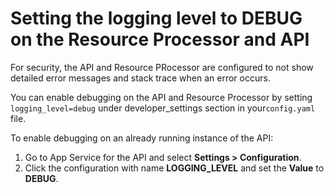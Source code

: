# Setting the logging level to DEBUG on the Resource Processor and API

For security, the API and Resource PRocessor are configured to not show detailed error messages and stack trace when an error occurs.

You can enable debugging on the API and Resource Processor by setting `logging_level=debug` under developer_settings section in your`config.yaml` file.

To enable debugging on an already running instance of the API:

1. Go to App Service for the API and select **Settings > Configuration**.
1. Click the configuration with name **LOGGING_LEVEL** and set the **Value** to **DEBUG**.
